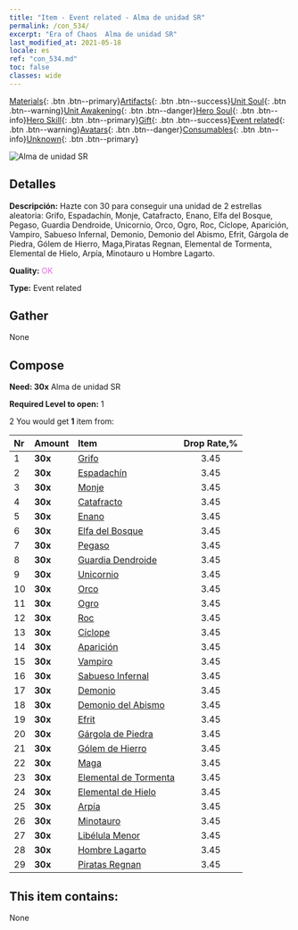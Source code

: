 ```yaml
---
title: "Item - Event related - Alma de unidad SR"
permalink: /con_534/
excerpt: "Era of Chaos  Alma de unidad SR"
last_modified_at: 2021-05-18
locale: es
ref: "con_534.md"
toc: false
classes: wide
---
```

 [Materials](/ItemsES/){: .btn .btn--primary}[Artifacts](/ItemsES/Artifacts/){: .btn .btn--success}[Unit Soul](/ItemsES/UnitSoul/){: .btn .btn--warning}[Unit Awakening](/ItemsES/UnitAwakening/){: .btn .btn--danger}[Hero Soul](/ItemsES/HeroSoul/){: .btn .btn--info}[Hero Skill](/ItemsES/HeroSkill/){: .btn .btn--primary}[Gift](/ItemsES/Gift/){: .btn .btn--success}[Event related](/ItemsES/Events/){: .btn .btn--warning}[Avatars](/ItemsES/Avatars/){: .btn .btn--danger}[Consumables](/ItemsES/Consumables/){: .btn .btn--info}[Unknown](/ItemsES/Unknown/){: .btn .btn--primary}

 ![Alma de unidad SR](/images/t/i_10020.png)

## Detalles
 **Descripción:** Hazte con 30 para conseguir una unidad de 2 estrellas aleatoria: Grifo, Espadachín, Monje, Catafracto, Enano, Elfa del Bosque, Pegaso, Guardia Dendroide, Unicornio, Orco, Ogro, Roc, Cíclope, Aparición, Vampiro, Sabueso Infernal, Demonio, Demonio del Abismo, Efrit, Gárgola de Piedra, Gólem de Hierro, Maga,Piratas Regnan, Elemental de Tormenta, Elemental de Hielo, Arpía, Minotauro u Hombre Lagarto.

 **Quality:** <span style="color: #DA70D6">OK</span>

 **Type:** Event related

## Gather

  None

## Compose

 **Need: 30x** Alma de unidad SR

 **Required Level to open:** 1

 2 You would get **1** item  from:

  | Nr | Amount |     Item    | Drop Rate,% |
  |:---|:-------|:------------|:---------:|
  | 1 |  **30x** | [Grifo](/ItemsES/unt_192/) | 3.45 | 
  | 2 |  **30x** | [Espadachín](/ItemsES/unt_193/) | 3.45 | 
  | 3 |  **30x** | [Monje](/ItemsES/unt_194/) | 3.45 | 
  | 4 |  **30x** | [Catafracto](/ItemsES/unt_195/) | 3.45 | 
  | 5 |  **30x** | [Enano](/ItemsES/unt_200/) | 3.45 | 
  | 6 |  **30x** | [Elfa del Bosque](/ItemsES/unt_201/) | 3.45 | 
  | 7 |  **30x** | [Pegaso](/ItemsES/unt_202/) | 3.45 | 
  | 8 |  **30x** | [Guardia Dendroide](/ItemsES/unt_203/) | 3.45 | 
  | 9 |  **30x** | [Unicornio](/ItemsES/unt_204/) | 3.45 | 
  | 10 |  **30x** | [Orco](/ItemsES/unt_219/) | 3.45 | 
  | 11 |  **30x** | [Ogro](/ItemsES/unt_220/) | 3.45 | 
  | 12 |  **30x** | [Roc](/ItemsES/unt_221/) | 3.45 | 
  | 13 |  **30x** | [Cíclope](/ItemsES/unt_222/) | 3.45 | 
  | 14 |  **30x** | [Aparición](/ItemsES/unt_210/) | 3.45 | 
  | 15 |  **30x** | [Vampiro](/ItemsES/unt_211/) | 3.45 | 
  | 16 |  **30x** | [Sabueso Infernal](/ItemsES/unt_228/) | 3.45 | 
  | 17 |  **30x** | [Demonio](/ItemsES/unt_229/) | 3.45 | 
  | 18 |  **30x** | [Demonio del Abismo](/ItemsES/unt_230/) | 3.45 | 
  | 19 |  **30x** | [Efrit](/ItemsES/unt_231/) | 3.45 | 
  | 20 |  **30x** | [Gárgola de Piedra](/ItemsES/unt_236/) | 3.45 | 
  | 21 |  **30x** | [Gólem de Hierro](/ItemsES/unt_237/) | 3.45 | 
  | 22 |  **30x** | [Maga](/ItemsES/unt_238/) | 3.45 | 
  | 23 |  **30x** | [Elemental de Tormenta](/ItemsES/unt_263/) | 3.45 | 
  | 24 |  **30x** | [Elemental de Hielo](/ItemsES/unt_264/) | 3.45 | 
  | 25 |  **30x** | [Arpía](/ItemsES/unt_245/) | 3.45 | 
  | 26 |  **30x** | [Minotauro](/ItemsES/unt_248/) | 3.45 | 
  | 27 |  **30x** | [Libélula Menor](/ItemsES/unt_255/) | 3.45 | 
  | 28 |  **30x** | [Hombre Lagarto](/ItemsES/unt_254/) | 3.45 | 
  | 29 |  **30x** | [Piratas Regnan](/ItemsES/unt_273/) | 3.45 | 


## This item contains:

  None

